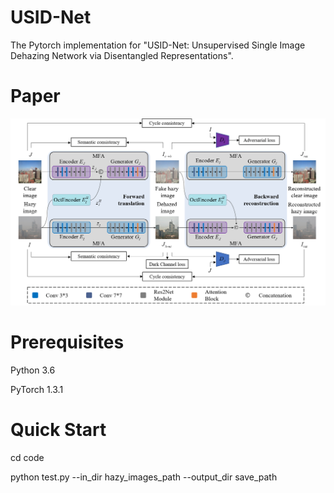 # USID-Net
The Pytorch implementation for "USID-Net: Unsupervised Single Image Dehazing Network via Disentangled Representations".

# Paper
![image](./figures/framework.png)

# Prerequisites
Python 3.6

PyTorch 1.3.1

# Quick Start
cd code

python test.py --in_dir hazy_images_path  --output_dir save_path
